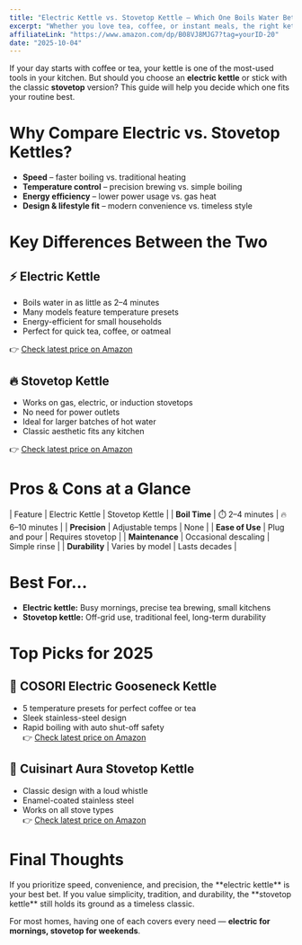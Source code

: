 ```yaml
---
title: "Electric Kettle vs. Stovetop Kettle — Which One Boils Water Better?"
excerpt: "Whether you love tea, coffee, or instant meals, the right kettle can make your mornings easier. Here’s a quick breakdown to help you choose between electric and stovetop kettles."
affiliateLink: "https://www.amazon.com/dp/B08VJ8MJG7?tag=yourID-20"
date: "2025-10-04"
---
```


If your day starts with coffee or tea, your kettle is one of the most-used tools in your kitchen. But should you choose an **electric kettle** or stick with the classic **stovetop** version? This guide will help you decide which one fits your routine best.

<div class="gap-section"></div>

<h1 className="segment">Why Compare Electric vs. Stovetop Kettles?</h1>

- **Speed** – faster boiling vs. traditional heating  
- **Temperature control** – precision brewing vs. simple boiling  
- **Energy efficiency** – lower power usage vs. gas heat  
- **Design & lifestyle fit** – modern convenience vs. timeless style  

<div class="gap-section"></div>

<h1 className="segment">Key Differences Between the Two</h1>

<h2 className="second-segment">⚡ Electric Kettle</h2>

- Boils water in as little as 2–4 minutes  
- Many models feature temperature presets  
- Energy-efficient for small households  
- Perfect for quick tea, coffee, or oatmeal  

👉 [Check latest price on Amazon](https://www.amazon.com/dp/B08VJ8MJG7?tag=yourID-20)

<div class="gap-section"></div>

<h2 className="second-segment">🔥 Stovetop Kettle</h2>

- Works on gas, electric, or induction stovetops  
- No need for power outlets  
- Ideal for larger batches of hot water  
- Classic aesthetic fits any kitchen  

👉 [Check latest price on Amazon](https://www.amazon.com/dp/B07V6XK7QK?tag=yourID-20)

<div class="gap-section"></div>

<h1 className="segment">Pros & Cons at a Glance</h1>

| Feature | Electric Kettle | Stovetop Kettle |
| **Boil Time** | ⏱️ 2–4 minutes | 🔥 6–10 minutes |
| **Precision** | Adjustable temps | None |
| **Ease of Use** | Plug and pour | Requires stovetop |
| **Maintenance** | Occasional descaling | Simple rinse |
| **Durability** | Varies by model | Lasts decades |

<div class="gap-section"></div>

<h1 className="segment">Best For...</h1>

- **Electric kettle:** Busy mornings, precise tea brewing, small kitchens  
- **Stovetop kettle:** Off-grid use, traditional feel, long-term durability  

<div class="gap-section"></div>

<h1 className="segment">Top Picks for 2025</h1>

<h2 className="second-segment">🥇 COSORI Electric Gooseneck Kettle</h2>

- 5 temperature presets for perfect coffee or tea  
- Sleek stainless-steel design  
- Rapid boiling with auto shut-off safety  
👉 [Check latest price on Amazon](https://www.amazon.com/dp/B08VJ8MJG7?tag=yourID-20)

<div class="gap-section"></div>

<h2 className="second-segment">🥈 Cuisinart Aura Stovetop Kettle</h2>

- Classic design with a loud whistle  
- Enamel-coated stainless steel  
- Works on all stove types  
👉 [Check latest price on Amazon](https://www.amazon.com/dp/B07V6XK7QK?tag=yourID-20)

<div class="gap-section"></div>

<h1 className="segment">Final Thoughts</h1>
If you prioritize speed, convenience, and precision, the **electric kettle** is your best bet.  
If you value simplicity, tradition, and durability, the **stovetop kettle** still holds its ground as a timeless classic.  

For most homes, having one of each covers every need — **electric for mornings, stovetop for weekends**.
